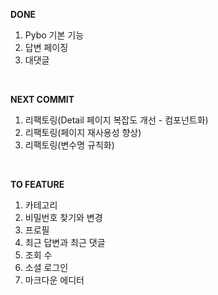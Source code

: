 **DONE**
1. Pybo 기본 기능
2. 답변 페이징
3. 대댓글

<br>

**NEXT COMMIT**
1. 리팩토링(Detail 페이지 복잡도 개선 - 컴포넌트화)
2. 리팩토링(페이지 재사용성 향상)
3. 리팩토링(변수명 규칙화)

<br>

**TO FEATURE**
1. 카테고리
2. 비밀번호 찾기와 변경
3. 프로필
4. 최근 답변과 최근 댓글
5. 조회 수
6. 소셜 로그인
7. 마크다운 에디터
